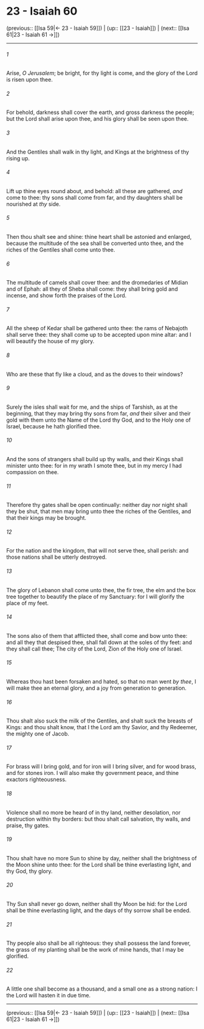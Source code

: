 # 23 - Isaiah 60

(previous:: [[Isa 59|← 23 - Isaiah 59]]) | (up:: [[23 - Isaiah]]) | (next:: [[Isa 61|23 - Isaiah 61 →]])

***


###### 1 
Arise, _O Jerusalem_; be bright, for thy light is come, and the glory of the Lord is risen upon thee. 

###### 2 
For behold, darkness shall cover the earth, and gross darkness the people; but the Lord shall arise upon thee, and his glory shall be seen upon thee. 

###### 3 
And the Gentiles shall walk in thy light, and Kings at the brightness of thy rising up. 

###### 4 
Lift up thine eyes round about, and behold: all these are gathered, _and_ come to thee: thy sons shall come from far, and thy daughters shall be nourished at _thy_ side. 

###### 5 
Then thou shalt see and shine: thine heart shall be astonied and enlarged, because the multitude of the sea shall be converted unto thee, and the riches of the Gentiles shall come unto thee. 

###### 6 
The multitude of camels shall cover thee: and the dromedaries of Midian and of Ephah: all they of Sheba shall come: they shall bring gold and incense, and show forth the praises of the Lord. 

###### 7 
All the sheep of Kedar shall be gathered unto thee: the rams of Nebajoth shall serve thee: they shall come up to be accepted upon mine altar: and I will beautify the house of my glory. 

###### 8 
Who are these that fly like a cloud, and as the doves to their windows? 

###### 9 
Surely the isles shall wait for me, and the ships of Tarshish, as at the beginning, that they may bring thy sons from far, _and_ their silver and their gold with them unto the Name of the Lord thy God, and to the Holy one of Israel, because he hath glorified thee. 

###### 10 
And the sons of strangers shall build up thy walls, and their Kings shall minister unto thee: for in my wrath I smote thee, but in my mercy I had compassion on thee. 

###### 11 
Therefore thy gates shall be open continually: neither day nor night shall they be shut, that men may bring unto thee the riches of the Gentiles, and that their kings may be brought. 

###### 12 
For the nation and the kingdom, that will not serve thee, shall perish: and those nations shall be utterly destroyed. 

###### 13 
The glory of Lebanon shall come unto thee, the fir tree, the elm and the box tree together to beautify the place of my Sanctuary: for I will glorify the place of my feet. 

###### 14 
The sons also of them that afflicted thee, shall come and bow unto thee: and all they that despised thee, shall fall down at the soles of thy feet: and they shall call thee; The city of the Lord, Zion of the Holy one of Israel. 

###### 15 
Whereas thou hast been forsaken and hated, so that no man went _by thee_, I will make thee an eternal glory, and a joy from generation to generation. 

###### 16 
Thou shalt also suck the milk of the Gentiles, and shalt suck the breasts of Kings: and thou shalt know, that I the Lord am thy Savior, and thy Redeemer, the mighty one of Jacob. 

###### 17 
For brass will I bring gold, and for iron will I bring silver, and for wood brass, and for stones iron. I will also make thy government peace, and thine exactors righteousness. 

###### 18 
Violence shall no more be heard of in thy land, neither desolation, nor destruction within thy borders: but thou shalt call salvation, thy walls, and praise, thy gates. 

###### 19 
Thou shalt have no more Sun to shine by day, neither shall the brightness of the Moon shine unto thee: for the Lord shall be thine everlasting light, and thy God, thy glory. 

###### 20 
Thy Sun shall never go down, neither shall thy Moon be hid: for the Lord shall be thine everlasting light, and the days of thy sorrow shall be ended. 

###### 21 
Thy people also shall be all righteous: they shall possess the land forever, the grass of my planting shall be the work of mine hands, that I may be glorified. 

###### 22 
A little one shall become as a thousand, and a small one as a strong nation: I the Lord will hasten it in due time.

***

(previous:: [[Isa 59|← 23 - Isaiah 59]]) | (up:: [[23 - Isaiah]]) | (next:: [[Isa 61|23 - Isaiah 61 →]])
